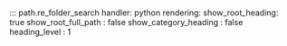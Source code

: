 # 
::: path.re_folder_search
    handler: python
    rendering:
      show_root_heading: true
      show_root_full_path : false
      show_category_heading : false
      heading_level : 1